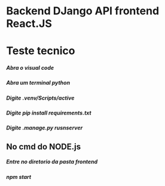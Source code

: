 # Backend DJango API frontend React.JS

<h1>Teste tecnico</h1>

<h5>Abra o visual code </h5>
<h5>Abra um terminal python </h5>
<h5>Digite .venv/Scripts/active </h5>
<h5>Digite pip install requirements.txt </h5>
<h5>Digite .manage.py rusnserver </h5>


<h2> No cmd do NODE.js</h2>

<h5>Entre no diretorio da pasta frontend </h5>
<h5>npm start </h5>

